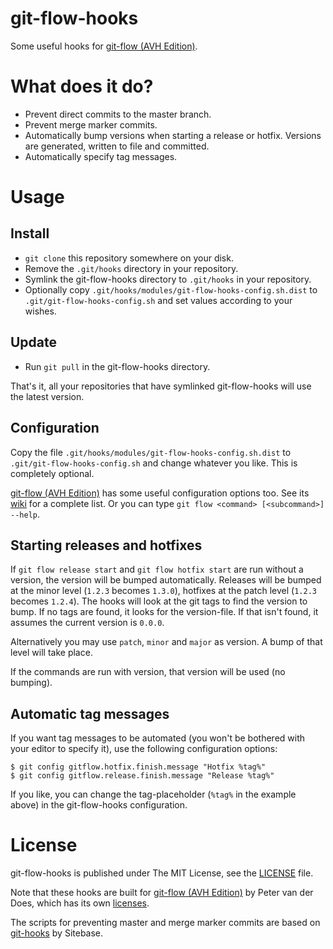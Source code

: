 git-flow-hooks
==============

Some useful hooks for [git-flow (AVH Edition)][1].

What does it do?
================

- Prevent direct commits to the master branch.
- Prevent merge marker commits.
- Automatically bump versions when starting a release or hotfix. Versions are generated, written to file and committed.
- Automatically specify tag messages.

Usage
=====

Install
-------

- `git clone` this repository somewhere on your disk.
- Remove the `.git/hooks` directory in your repository.
- Symlink the git-flow-hooks directory to `.git/hooks` in your repository.
- Optionally copy `.git/hooks/modules/git-flow-hooks-config.sh.dist` to `.git/git-flow-hooks-config.sh` and set values according to your wishes.

Update
------

- Run `git pull` in the git-flow-hooks directory.

That's it, all your repositories that have symlinked git-flow-hooks will use the latest version.

Configuration
-------------

Copy the file `.git/hooks/modules/git-flow-hooks-config.sh.dist` to `.git/git-flow-hooks-config.sh` and change whatever you like. This is completely optional.

[git-flow (AVH Edition)][1] has some useful configuration options too. See its [wiki][5] for a complete list.
Or you can type `git flow <command> [<subcommand>] --help`.

Starting releases and hotfixes
------------------------------

If `git flow release start` and `git flow hotfix start` are run without a version, the version will be bumped automatically. Releases will be bumped at the minor level (`1.2.3` becomes `1.3.0`), hotfixes at the patch level (`1.2.3` becomes `1.2.4`). The hooks will look at the git tags to find the version to bump. If no tags are found, it looks for the version-file. If that isn't found, it assumes the current version is `0.0.0`.

Alternatively you may use `patch`, `minor` and `major` as version. A bump of that level will take place.

If the commands are run with version, that version will be used (no bumping).

Automatic tag messages
----------------------

If you want tag messages to be automated (you won't be bothered with your editor to specify it), use the following configuration options:

    $ git config gitflow.hotfix.finish.message "Hotfix %tag%"
    $ git config gitflow.release.finish.message "Release %tag%"

If you like, you can change the tag-placeholder (`%tag%` in the example above) in the git-flow-hooks configuration.

License
=======

git-flow-hooks is published under The MIT License, see the [LICENSE][2] file.

Note that these hooks are built for [git-flow (AVH Edition)][1] by Peter van der Does, which has its own [licenses][3].

The scripts for preventing master and merge marker commits are based on [git-hooks][4] by Sitebase.

[1]: https://github.com/petervanderdoes/gitflow
[2]: https://github.com/jaspernbrouwer/git-flow-hooks/blob/master/LICENSE
[3]: https://github.com/petervanderdoes/gitflow/blob/master/LICENSE
[4]: https://github.com/Sitebase/git-hooks
[5]: https://github.com/petervanderdoes/gitflow/wiki/Reference:-Configuration
